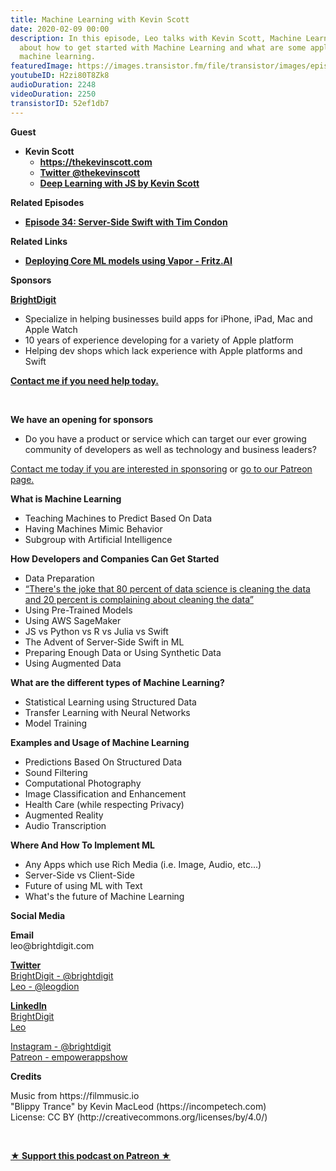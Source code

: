 ```yaml
---
title: Machine Learning with Kevin Scott
date: 2020-02-09 00:00
description: In this episode, Leo talks with Kevin Scott, Machine Learning expert
  about how to get started with Machine Learning and what are some applications for
  machine learning.
featuredImage: https://images.transistor.fm/file/transistor/images/episode/190222/full_1580763849-artwork.jpg
youtubeID: H2zi80T8Zk8
audioDuration: 2248
videoDuration: 2250
transistorID: 52ef1db7
---
```

<p><b>Guest</b></p><ul><li>
<strong>Kevin Scott </strong><ul>
<li><a href="https://www.hackingwithswift.com/"><strong>https://thekevinscott.com</strong></a></li>
<li><a href="https://twitter.com/thekevinscott"><strong>Twitter @thekevinscott</strong></a></li>
<li><a href="https://dljsbook.com"><strong>Deep Learning with JS by Kevin Scott</strong></a></li>
</ul>
</li></ul><p><b>Related Episodes</b></p><ul><li><a href="https://share.transistor.fm/s/bf0516f2"><strong>Episode 34: Server-Side Swift with Tim Condon</strong></a></li></ul><p><b>Related Links</b></p><ul><li><a href="https://heartbeat.fritz.ai/deploying-core-ml-models-using-vapor-c562a70b1371"><strong>Deploying Core ML models using Vapor - Fritz.AI</strong></a></li></ul><p><b>Sponsors</b></p><p><a href="https://brightdigit.com/"><strong>BrightDigit</strong></a></p><ul>
<li>Specialize in helping businesses build apps for iPhone, iPad, Mac and Apple Watch</li>
<li>10 years of experience developing for a variety of Apple platform</li>
<li>Helping dev shops which lack experience with Apple platforms and Swift</li>
</ul><p><a href="https://brightdigit.com/contact/"><strong>Contact me if you need help today.</strong></a></p><p><br></p><p><strong>We have an opening for sponsors</strong></p><ul><li>Do you have a product or service which can target our ever growing community of developers as well as technology and business leaders? </li></ul><p><a href="https://brightdigit.com/contact/">Contact me today if you are interested in sponsoring</a> or <a href="https://www.patreon.com/empowerappsshow">go to our Patreon page.</a></p><p><b>What is Machine Learning</b></p><ul>
<li>Teaching Machines to Predict Based On Data</li>
<li>Having Machines Mimic Behavior</li>
<li>Subgroup with Artificial Intelligence</li>
</ul><p><b>How Developers and Companies Can Get Started </b></p><ul>
<li>Data Preparation</li>
<li><a href="https://www.theverge.com/2017/11/1/16589246/machine-learning-data-science-dirty-data-kaggle-survey-2017">“There's the joke that 80 percent of data science is cleaning the data and 20 percent is complaining about cleaning the data”</a></li>
<li>Using Pre-Trained Models</li>
<li>Using AWS SageMaker </li>
<li>JS vs Python vs R vs Julia vs Swift</li>
<li>The Advent of Server-Side Swift in ML</li>
<li>Preparing Enough Data or Using Synthetic Data</li>
<li>Using Augmented Data</li>
</ul><p><b>What are the different types of Machine Learning?</b></p><ul>
<li>Statistical Learning using Structured Data</li>
<li>Transfer Learning with Neural Networks</li>
<li>Model Training </li>
</ul><p><b>Examples and Usage of Machine Learning</b></p><ul>
<li>Predictions Based On Structured Data</li>
<li>Sound Filtering</li>
<li>Computational Photography</li>
<li>Image Classification and Enhancement</li>
<li>Health Care (while respecting Privacy)</li>
<li>Augmented Reality</li>
<li>Audio Transcription</li>
</ul><p><b>Where And How To Implement ML</b></p><ul>
<li>Any Apps which use Rich Media (i.e. Image, Audio, etc...)</li>
<li>Server-Side vs Client-Side</li>
<li>Future of using ML with Text</li>
<li>What's the future of Machine Learning</li>
</ul><p><b>Social Media</b></p><p><strong>Email</strong><br>leo@brightdigit.com</p><p><a href="https://twitter.com/brightdigit"><strong>Twitter </strong><br>BrightDigit - @brightdigit</a><br><a href="https://twitter.com/leogdion">Leo - @leogdion</a></p><p><a href="https://www.linkedin.com/company/bright-digit"><strong>LinkedIn</strong><br>BrightDigit</a><br><a href="https://www.linkedin.com/in/leogdion/">Leo</a></p><p><a href="https://www.instagram.com/brightdigit/">Instagram - @brightdigit</a><br><a href="https://www.patreon.com/empowerappsshow">Patreon - empowerappshow</a></p><p><b>Credits</b></p><p>Music from https://filmmusic.io<br>"Blippy Trance" by Kevin MacLeod (https://incompetech.com)<br>License: CC BY (http://creativecommons.org/licenses/by/4.0/)</p><p><br></p><p><strong><a href="https://www.patreon.com/empowerappsshow" rel="payment" title="★ Support this podcast on Patreon ★">★ Support this podcast on Patreon ★</a></strong></p>
      